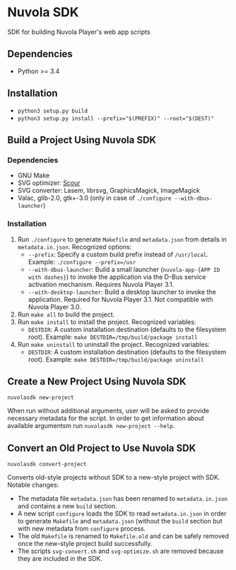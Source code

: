 Nuvola SDK
==========

SDK for building Nuvola Player's web app scripts

Dependencies
------------

  - Python >= 3.4

Installation
------------

  * `python3 setup.py build`
  * `python3 setup.py install --prefix="$(PREFIX)" --root="$(DEST)"`
 

Build a Project Using Nuvola SDK
--------------------------------

### Dependencies

  * GNU Make
  * SVG optimizer: [Scour](https://github.com/codedread/scour)
  * SVG converter: Lasem, librsvg, GraphicsMagick, ImageMagick
  * Valac, glib-2.0, gtk+-3.0 (only in case of `./configure --with-dbus-launcher`)


### Installation

 1. Run `./configure` to generate `Makefile` and `metadata.json` from details in `metadata.in.json`. Recognized options:
      - `--prefix`: Specify a custom build prefix instead of `/usr/local`. Example: `./configure --prefix=/usr`
      - `--with-dbus-launcher`: Build a small launcher (`nuvola-app-{APP ID with dashes}`) to invoke the application
         via the D-Bus service activation mechanism. Requires Nuvola Player 3.1.
      - `--with-desktop-launcher`: Build a desktop launcher to invoke the application.
         Required for Nuvola Player 3.1. Not compatible with Nuvola Player 3.0.
 2. Run `make all` to build the project.
 3. Run `make install` to install the project. Recognized variables:
      - `DESTDIR`: A custom installation destination (defaults to the filesystem root).
         Example: `make DESTDIR=/tmp/build/package install`
 4. Run `make uninstall` to uninstall the project. Recognized variables:
      - `DESTDIR`: A custom installation destination (defaults to the filesystem root).
         Example: `make DESTDIR=/tmp/build/package uninstall`

Create a New Project Using Nuvola SDK
-------------------------------------

```
nuvolasdk new-project
```

When run without additional arguments, user will be asked to provide necessary metadata for the script.
In order to get information about available argumentsm run `nuvolasdk new-project --help`.

Convert an Old Project to Use Nuvola SDK
----------------------------------------

```
nuvolasdk convert-project
```

Converts old-style projects without SDK to a new-style project with SDK. Notable changes:

  * The metadata file `metadata.json` has been renamed to `metadata.in.json` and contains a new `build` section.
  * A new script `configure` loads the SDK to read `metadata.in.json` in order to generate `Makefile` and
    `metadata.json` (without the `build` section but with new metadata from `configure` process.
  * The old `Makefile` is renamed to `Makefile.old` and can be safely removed once the new-style
    project build successfully.
  * The scripts `svg-convert.sh` and `svg-optimize.sh` are removed because they are included in the SDK.
